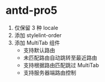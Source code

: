 # antd-pro5

1. 仅保留 3 种 locale
2. 添加 stylelint-order
3. 添加 MultiTab 组件
   - 支持默认路由
   - 未匹配路由自动跳转至最近路由
   - 支持根据路由匹配跳过 MultiTab
   - 支持服务器端路由控制

